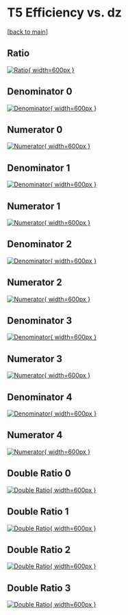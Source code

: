 # T5 Efficiency vs. dz

[[back to main](./)]



## Ratio

[![Ratio](../mtv/var/T5_vtr_11_0_eff_dz.png){ width=600px }](../mtv/var/T5_vtr_11_0_eff_dz.pdf)

## Denominator 0

[![Denominator](../mtv/den/T5_vtr_11_0_eff_dz_den0.png){ width=600px }](../mtv/den/T5_vtr_11_0_eff_dz_den0.pdf)

## Numerator 0

[![Numerator](../mtv/num/T5_vtr_11_0_eff_dz_num0.png){ width=600px }](../mtv/num/T5_vtr_11_0_eff_dz_num0.pdf)

## Denominator 1

[![Denominator](../mtv/den/T5_vtr_11_0_eff_dz_den1.png){ width=600px }](../mtv/den/T5_vtr_11_0_eff_dz_den1.pdf)

## Numerator 1

[![Numerator](../mtv/num/T5_vtr_11_0_eff_dz_num1.png){ width=600px }](../mtv/num/T5_vtr_11_0_eff_dz_num1.pdf)

## Denominator 2

[![Denominator](../mtv/den/T5_vtr_11_0_eff_dz_den2.png){ width=600px }](../mtv/den/T5_vtr_11_0_eff_dz_den2.pdf)

## Numerator 2

[![Numerator](../mtv/num/T5_vtr_11_0_eff_dz_num2.png){ width=600px }](../mtv/num/T5_vtr_11_0_eff_dz_num2.pdf)

## Denominator 3

[![Denominator](../mtv/den/T5_vtr_11_0_eff_dz_den3.png){ width=600px }](../mtv/den/T5_vtr_11_0_eff_dz_den3.pdf)

## Numerator 3

[![Numerator](../mtv/num/T5_vtr_11_0_eff_dz_num3.png){ width=600px }](../mtv/num/T5_vtr_11_0_eff_dz_num3.pdf)

## Denominator 4

[![Denominator](../mtv/den/T5_vtr_11_0_eff_dz_den4.png){ width=600px }](../mtv/den/T5_vtr_11_0_eff_dz_den4.pdf)

## Numerator 4

[![Numerator](../mtv/num/T5_vtr_11_0_eff_dz_num4.png){ width=600px }](../mtv/num/T5_vtr_11_0_eff_dz_num4.pdf)

## Double Ratio 0

[![Double Ratio](../mtv/ratio/T5_vtr_11_0_eff_dz_ratio0.png){ width=600px }](../mtv/ratio/T5_vtr_11_0_eff_dz_ratio0.pdf)

## Double Ratio 1

[![Double Ratio](../mtv/ratio/T5_vtr_11_0_eff_dz_ratio1.png){ width=600px }](../mtv/ratio/T5_vtr_11_0_eff_dz_ratio1.pdf)

## Double Ratio 2

[![Double Ratio](../mtv/ratio/T5_vtr_11_0_eff_dz_ratio2.png){ width=600px }](../mtv/ratio/T5_vtr_11_0_eff_dz_ratio2.pdf)

## Double Ratio 3

[![Double Ratio](../mtv/ratio/T5_vtr_11_0_eff_dz_ratio3.png){ width=600px }](../mtv/ratio/T5_vtr_11_0_eff_dz_ratio3.pdf)

